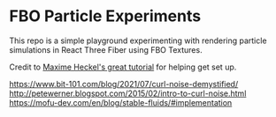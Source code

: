 # FBO Particle Experiments

This repo is a simple playground experimenting with rendering particle simulations in React Three Fiber using FBO Textures.

Credit to [Maxime Heckel's great tutorial](https://blog.maximeheckel.com/posts/the-magical-world-of-particles-with-react-three-fiber-and-shaders/) for helping get set up.

https://www.bit-101.com/blog/2021/07/curl-noise-demystified/
http://petewerner.blogspot.com/2015/02/intro-to-curl-noise.html
https://mofu-dev.com/en/blog/stable-fluids/#implementation